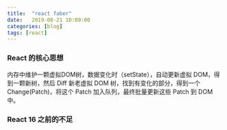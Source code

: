 ```yaml
---
title:  "react faber"
date:   2019-08-21 10:09:00
categories: [blog]
tags: [react]
---
```


### React 的核心思想
内存中维护一颗虚拟DOM树，数据变化时（setState），自动更新虚拟 DOM，得到一颗新树，然后 Diff 新老虚拟 DOM 树，找到有变化的部分，得到一个 Change(Patch)，将这个 Patch 加入队列，最终批量更新这些 Patch 到 DOM 中。

### React 16 之前的不足
